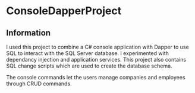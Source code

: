 # ConsoleDapperProject

## Information

I used this project to combine a C# console application with Dapper to use SQL to interact with the SQL Server database. I experimented with dependancy injection and application services. This project also contains SQL change scripts which are used to create the database schema.

The console commands let the users manage companies and employees through CRUD commands.
